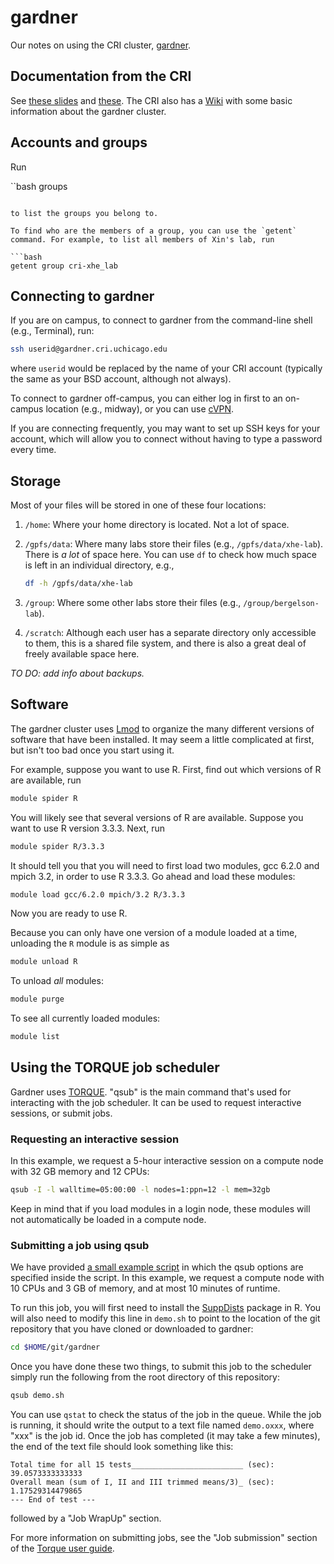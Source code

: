 # gardner

Our notes on using the CRI cluster, [gardner][gardner].

## Documentation from the CRI

See [these slides](gardner-1.pdf) and [these](gardner-2.pdf). The CRI
also has a [Wiki][cri-wiki] with some basic information about the
gardner cluster.

## Accounts and groups

Run

``bash
groups
```

to list the groups you belong to.

To find who are the members of a group, you can use the `getent`
command. For example, to list all members of Xin's lab, run

```bash
getent group cri-xhe_lab
```

## Connecting to gardner

If you are on campus, to connect to gardner from the command-line
shell (e.g., Terminal), run:

```bash
ssh userid@gardner.cri.uchicago.edu
```

where `userid` would be replaced by the name of your CRI account
(typically the same as your BSD account, although not always).

To connect to gardner off-campus, you can either log in first to an
on-campus location (e.g., midway), or you can use [cVPN][cvpn].

If you are connecting frequently, you may want to set up SSH keys for
your account, which will allow you to connect without having to type a
password every time.

## Storage

Most of your files will be stored in one of these four locations:

1. `/home`: Where your home directory is located. Not a lot of space.

2. `/gpfs/data`: Where many labs store their files (e.g.,
   `/gpfs/data/xhe-lab`). There is *a lot* of space here. You can use
   `df` to check how much space is left in an individual directory, e.g.,

    ```bash
    df -h /gpfs/data/xhe-lab
    ```

3. `/group`: Where some other labs store their files (e.g.,
   `/group/bergelson-lab`).

4. `/scratch`: Although each user has a separate directory only
   accessible to them, this is a shared file system, and there is also
   a great deal of freely available space here.

*TO DO: add info about backups.*

## Software

The gardner cluster uses [Lmod][lmod] to organize the many different
versions of software that have been installed. It may seem a little
complicated at first, but isn't too bad once you start using it.

For example, suppose you want to use R. First, find out which versions
of R are available, run

```bash
module spider R
```

You will likely see that several versions of R are available. Suppose
you want to use R version 3.3.3. Next, run

```bash
module spider R/3.3.3
```

It should tell you that you will need to first load two modules,
gcc 6.2.0 and mpich 3.2, in order to use R 3.3.3. Go ahead and load
these modules:

```bash
module load gcc/6.2.0 mpich/3.2 R/3.3.3
```

Now you are ready to use R.

Because you can only have one version of a module loaded at a time,
unloading the `R` module is as simple as

```bash
module unload R
```

To unload *all* modules:

```bash
module purge
```

To see all currently loaded modules:

```bash
module list
```

## Using the TORQUE job scheduler

Gardner uses [TORQUE][torque]. "qsub" is the main command that's used
for interacting with the job scheduler. It can be used to request
interactive sessions, or submit jobs.

### Requesting an interactive session

In this example, we request a 5-hour interactive session on a compute
node with 32 GB memory and 12 CPUs:

```bash
qsub -I -l walltime=05:00:00 -l nodes=1:ppn=12 -l mem=32gb
```

Keep in mind that if you load modules in a login node, these modules
will not automatically be loaded in a compute node.

### Submitting a job using qsub

We have provided [a small example script](demo.sh) in which the qsub
options are specified inside the script. In this example, we request a
compute node with 10 CPUs and 3 GB of memory, and at most 10 minutes
of runtime.

To run this job, you will first need to install the
[SuppDists][suppdists] package in R. You will also need to modify this
line in `demo.sh` to point to the location of the git repository that
you have cloned or downloaded to gardner:

```bash
cd $HOME/git/gardner
```

Once you have done these two things, to submit this job to the
scheduler simply run the following from the root directory of this
repository:

```R
qsub demo.sh
```

You can use `qstat` to check the status of the job in the queue. While
the job is running, it should write the output to a text file named
`demo.oxxx`, where "xxx" is the job id. Once the job has completed (it
may take a few minutes), the end of the text file should look something
like this:

```
Total time for all 15 tests_________________________ (sec):  39.0573333333333
Overall mean (sum of I, II and III trimmed means/3)_ (sec):  1.17529314479865
--- End of test ---
```

followed by a "Job WrapUp" section.

For more information on submitting jobs, see the "Job submission"
section of the [Torque user guide][torque-docs].

[gardner]: http://cri.uchicago.edu/hpc
[cri-wiki]: https://wiki.uchicago.edu/display/public/CRI/Home
[torque]: https://en.wikipedia.org/wiki/TORQUE
[torque-docs]: http://docs.adaptivecomputing.com/torque/6-1-2/adminGuide/torqueAdminGuide-6.1.2.pdf
[cvpn]: https://uchicago.service-now.com/it?id=kb_article&kb=kb00015292
[lmod]: http://lmod.readthedocs.org
[suppdists]: https://cran.r-project.org/package=SuppDists
